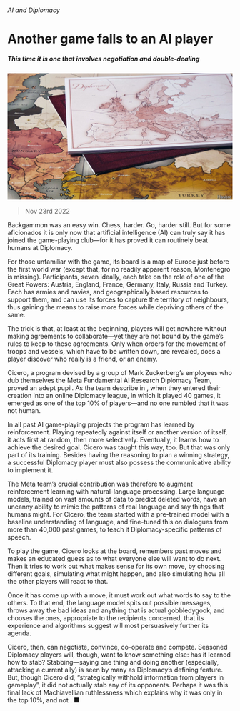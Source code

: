 ###### AI and Diplomacy

# Another game falls to an AI player 

##### This time it is one that involves negotiation and double-dealing 

![image](images/20221126_STP501.jpg) 

> Nov 23rd 2022 

Backgammon was an easy win. Chess, harder. Go, harder still. But for some aficionados it is only now that artificial intelligence (AI) can truly say it has joined the game-playing club—for it has proved it can routinely beat humans at Diplomacy.

For those unfamiliar with the game, its board is a map of Europe just before the first world war (except that, for no readily apparent reason, Montenegro is missing). Participants, seven ideally, each take on the role of one of the Great Powers: Austria, England, France, Germany, Italy, Russia and Turkey. Each has armies and navies, and geographically based resources to support them, and can use its forces to capture the territory of neighbours, thus gaining the means to raise more forces while depriving others of the same. 

The trick is that, at least at the beginning, players will get nowhere without making agreements to collaborate—yet they are not bound by the game’s rules to keep to these agreements. Only when orders for the movement of troops and vessels, which have to be written down, are revealed, does a player discover who really is a friend, or an enemy.

Cicero, a program devised by a group of Mark Zuckerberg’s employees who dub themselves the Meta Fundamental AI Research Diplomacy Team, proved an adept pupil. As the team describe in , when they entered their creation into an online Diplomacy league, in which it played 40 games, it emerged as one of the top 10% of players—and no one rumbled that it was not human. 

In all past AI game-playing projects the program has learned by reinforcement. Playing repeatedly against itself or another version of itself, it acts first at random, then more selectively. Eventually, it learns how to achieve the desired goal. Cicero was taught this way, too. But that was only part of its training. Besides having the reasoning to plan a winning strategy, a successful Diplomacy player must also possess the communicative ability to implement it. 

The Meta team’s crucial contribution was therefore to augment reinforcement learning with natural-language processing. Large language models, trained on vast amounts of data to predict deleted words, have an uncanny ability to mimic the patterns of real language and say things that humans might. For Cicero, the team started with a pre-trained model with a baseline understanding of language, and fine-tuned this on dialogues from more than 40,000 past games, to teach it Diplomacy-specific patterns of speech.

To play the game, Cicero looks at the board, remembers past moves and makes an educated guess as to what everyone else will want to do next. Then it tries to work out what makes sense for its own move, by choosing different goals, simulating what might happen, and also simulating how all the other players will react to that. 

Once it has come up with a move, it must work out what words to say to the others. To that end, the language model spits out possible messages, throws away the bad ideas and anything that is actual gobbledygook, and chooses the ones, appropriate to the recipients concerned, that its experience and algorithms suggest will most persuasively further its agenda. 

Cicero, then, can negotiate, convince, co-operate and compete. Seasoned Diplomacy players will, though, want to know something else: has it learned how to stab? Stabbing—saying one thing and doing another (especially, attacking a current ally) is seen by many as Diplomacy’s defining feature. But, though Cicero did, “strategically withhold information from players in gameplay”, it did not actually stab any of its opponents. Perhaps it was this final lack of Machiavellian ruthlessness which explains why it was only in the top 10%, and not . ■


